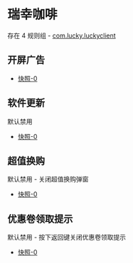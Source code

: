 # 瑞幸咖啡

存在 4 规则组 - [com.lucky.luckyclient](/src/apps/com.lucky.luckyclient.ts)

## 开屏广告

- [快照-0](https://i.gkd.li/import/12508764)

## 软件更新

默认禁用

- [快照-0](https://i.gkd.li/import/12846499)

## 超值换购

默认禁用 - 关闭超值换购弹窗

- [快照-0](https://i.gkd.li/import/12922834)

## 优惠卷领取提示

默认禁用 - 按下返回键关闭优惠卷领取提示

- [快照-0](https://i.gkd.li/import/13164114)
